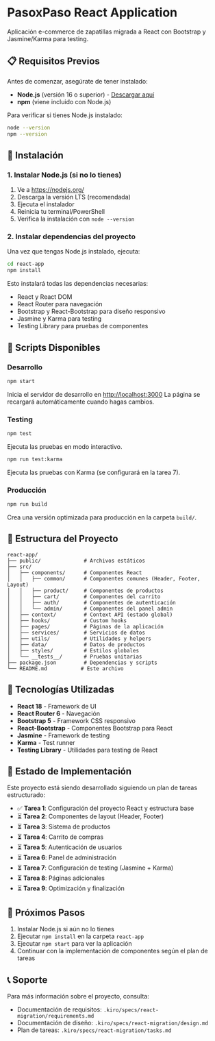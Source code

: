 # PasoxPaso React Application

Aplicación e-commerce de zapatillas migrada a React con Bootstrap y Jasmine/Karma para testing.

## 📋 Requisitos Previos

Antes de comenzar, asegúrate de tener instalado:

- **Node.js** (versión 16 o superior) - [Descargar aquí](https://nodejs.org/)
- **npm** (viene incluido con Node.js)

Para verificar si tienes Node.js instalado:
```bash
node --version
npm --version
```

## 🚀 Instalación

### 1. Instalar Node.js (si no lo tienes)

1. Ve a https://nodejs.org/
2. Descarga la versión LTS (recomendada)
3. Ejecuta el instalador
4. Reinicia tu terminal/PowerShell
5. Verifica la instalación con `node --version`

### 2. Instalar dependencias del proyecto

Una vez que tengas Node.js instalado, ejecuta:

```bash
cd react-app
npm install
```

Esto instalará todas las dependencias necesarias:
- React y React DOM
- React Router para navegación
- Bootstrap y React-Bootstrap para diseño responsivo
- Jasmine y Karma para testing
- Testing Library para pruebas de componentes

## 🎯 Scripts Disponibles

### Desarrollo

```bash
npm start
```
Inicia el servidor de desarrollo en [http://localhost:3000](http://localhost:3000)
La página se recargará automáticamente cuando hagas cambios.

### Testing

```bash
npm test
```
Ejecuta las pruebas en modo interactivo.

```bash
npm run test:karma
```
Ejecuta las pruebas con Karma (se configurará en la tarea 7).

### Producción

```bash
npm run build
```
Crea una versión optimizada para producción en la carpeta `build/`.

## 📁 Estructura del Proyecto

```
react-app/
├── public/              # Archivos estáticos
├── src/
│   ├── components/      # Componentes React
│   │   ├── common/      # Componentes comunes (Header, Footer, Layout)
│   │   ├── product/     # Componentes de productos
│   │   ├── cart/        # Componentes del carrito
│   │   ├── auth/        # Componentes de autenticación
│   │   └── admin/       # Componentes del panel admin
│   ├── context/         # Context API (estado global)
│   ├── hooks/           # Custom hooks
│   ├── pages/           # Páginas de la aplicación
│   ├── services/        # Servicios de datos
│   ├── utils/           # Utilidades y helpers
│   ├── data/            # Datos de productos
│   ├── styles/          # Estilos globales
│   └── __tests__/       # Pruebas unitarias
├── package.json         # Dependencias y scripts
└── README.md           # Este archivo
```

## 🎨 Tecnologías Utilizadas

- **React 18** - Framework de UI
- **React Router 6** - Navegación
- **Bootstrap 5** - Framework CSS responsivo
- **React-Bootstrap** - Componentes Bootstrap para React
- **Jasmine** - Framework de testing
- **Karma** - Test runner
- **Testing Library** - Utilidades para testing de React

## 📝 Estado de Implementación

Este proyecto está siendo desarrollado siguiendo un plan de tareas estructurado:

- ✅ **Tarea 1**: Configuración del proyecto React y estructura base
- ⏳ **Tarea 2**: Componentes de layout (Header, Footer)
- ⏳ **Tarea 3**: Sistema de productos
- ⏳ **Tarea 4**: Carrito de compras
- ⏳ **Tarea 5**: Autenticación de usuarios
- ⏳ **Tarea 6**: Panel de administración
- ⏳ **Tarea 7**: Configuración de testing (Jasmine + Karma)
- ⏳ **Tarea 8**: Páginas adicionales
- ⏳ **Tarea 9**: Optimización y finalización

## 🔧 Próximos Pasos

1. Instalar Node.js si aún no lo tienes
2. Ejecutar `npm install` en la carpeta `react-app`
3. Ejecutar `npm start` para ver la aplicación
4. Continuar con la implementación de componentes según el plan de tareas

## 📞 Soporte

Para más información sobre el proyecto, consulta:
- Documentación de requisitos: `.kiro/specs/react-migration/requirements.md`
- Documentación de diseño: `.kiro/specs/react-migration/design.md`
- Plan de tareas: `.kiro/specs/react-migration/tasks.md`
